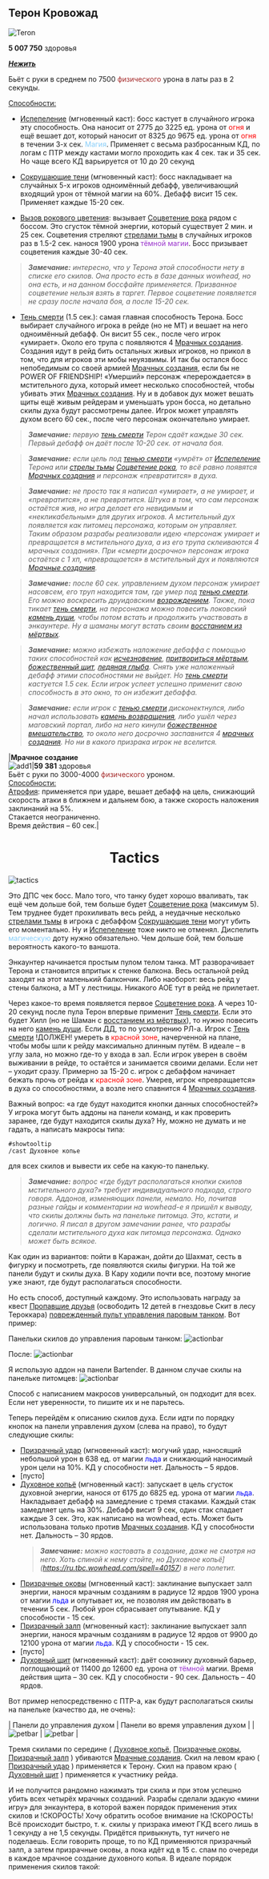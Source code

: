 ## Терон Кровожад ##

![Teron](/img/teron1.png)

**5 007 750** здоровья

<em><u><b>Нежить</b></u></em>

Бьёт с руки в среднем по 7500 <span style = "color:brown"> физического </span> урона в латы раз в 2 секунды.

<u>Способности:</u>

- [Испепеление](https://ru.tbc.wowhead.com/spell=40239) (мгновенный каст): босс кастует в случайного игрока эту способность. 
Она наносит от 2775 до 3225 ед. урона от <span style = "color:red">огня</span> и ещё вешает дот, который наносит от 8325 до 9675 ед. урона от <span style = "color:red">огня</span> в течении 3-х сек. 
<span style="color:LightSkyBlue">Магия</span>. Применяет с весьма разбросанным КД, по логам с ПТР между кастами могло проходить как 4 сек. так и 35 сек. 
Но чаще всего КД варьируется от 10 до 20 секунд

- [Сокрушающие тени](https://ru.tbc.wowhead.com/spell=40243) (мгновенный каст): босс накладывает на случайных 5-х игроков одноимённый дебафф, увеличивающий входящий урон от тёмной магии на 60%. 
Дебафф висит 15 сек. Применяет каждые 15-20 сек.

- [Вызов рокового цветения](https://ru.tbc.wowhead.com/spell=40188): вызывает [Соцветение рока](https://ru.tbc.wowhead.com/npc=23123) рядом с боссом. Это сгусток тёмной энергии, который существует 2 мин. и 25 сек.
Соцветения стреляют [стрелами тьмы](https://ru.tbc.wowhead.com/spell=40185) в случайных игроков раз в 1.5-2 сек. нанося 1900 урона <span style="color:DarkOrchid">тёмной магии</span>. Босс призывает соцветения каждые 30-40 сек. 
> ***Замечание:** интересно, что у Терона этой способности нету в списке его скилов. Она просто есть в базе данных wowhead, но она есть, и на данном боссфайте применяется.
   Призванное соцветение нельзя взять в таргет. Первое соцветение появляется не сразу после начала боя, а после 15-20 сек.*

- [Тень смерти](https://ru.tbc.wowhead.com/spell=40251) (1.5 сек.): самая главная способность Терона. 
Босс выбирает случайного игрока в рейде (но не МТ) и вешает на него одноимённый дебафф. Он висит 55 сек., после чего игрок «умирает».
Около его трупа с появляются 4 [Мрачных создания](https://ru.tbc.wowhead.com/npc=23111). Создания идут в рейд бить остальных живых игроков, но прикол в том, что для игроков эти мобы неуязвимы. 
И так бы остался босс непобедимым со своей армией [Мрачных создания](https://ru.tbc.wowhead.com/npc=23111), если бы не POWER OF FRIENDSHIP!
«Умерший» персонаж «перерождается» в мстительного духа, который имеет несколько способностей, чтобы убивать этих [Мрачных создания](https://ru.tbc.wowhead.com/npc=23111).
Ну и в добавок дух может вешать щиты ещё живым рейдерам и уменьшать урон босса, но детально скилы духа будут рассмотрены далее. 
Игрок может управлять духом всего 60 сек., после чего персонаж окончательно умирает.
 > ***Замечание:** первую [тень смерти](https://ru.tbc.wowhead.com/spell=40251) Терон сдаёт каждые 30 сек. Первый дебафф он даёт после 10-20 сек. от начала боя.*

 > ***Замечание:** если цель под [тенью смерти](https://ru.tbc.wowhead.com/spell=40251) «умрёт» от [Испепеление](https://ru.tbc.wowhead.com/spell=40239) Терона 
 > или [стрелы тьмы](https://ru.tbc.wowhead.com/spell=40185) [Соцветение рока](https://ru.tbc.wowhead.com/npc=23123), 
 > то всё равно появятся [Мрачных создания](https://ru.tbc.wowhead.com/npc=23111) и персонаж «превратится» в духа.*

 > ***Замечание:** не просто так я написал «умирает», а не умирает, и «превратится», а не превратится.
 > Штука в том, что сам персонаж остаётся жив, но игра делает его невидимым и «некликабельным» для других игроков.
 > А мстительный дух появляется как питомец персонажа, которым он управляет.
 > Таким образом разрабы реализовали идею «персонаж умирает и превращается в мстительного духа, а из его трупа склеиваются 4 мрачных создания».
 > При «смерти досрочно» персонаж игрока остаётся с 1 хп, «превращается» в мстительный дух и появляются [Мрачные создания](https://ru.tbc.wowhead.com/npc=23111).*

 > ***Замечание:** после 60 сек. управлением духом персонаж умирает насовсем, его труп находится там, где умер под [тенью смерти](https://ru.tbc.wowhead.com/spell=40251). 
 > Его можно воскресить друидовским [возрождением](https://ru.tbc.wowhead.com/spell=26994). 
 > Также, пока тикает [тень смерти](https://ru.tbc.wowhead.com/spell=40251), на персонажа можно повесить локовский [камень души](https://ru.tbc.wowhead.com/item=22116), чтобы потом встать и продолжить участвовать в энкаунтере.
 > Ну а шаманы могут встать своим [восстанием из мёртвых](https://ru.tbc.wowhead.com/spell=20777).*

  > ***Замечание:** можно избежать наложение дебаффа с помощью таких способностей как [исчезновение](https://ru.tbc.wowhead.com/spell=26889), [притвориться мёртвым](https://ru.tbc.wowhead.com/spell=5384), 
  > [божественный щит](https://ru.tbc.wowhead.com/spell=1020), [ледяная глыба](https://ru.tbc.wowhead.com/spell=45438). 
  > Снять уже наложенный дебафф этими способностями не выйдет. Но [тень смерти](https://ru.tbc.wowhead.com/spell=40251) кастуется 1.5 сек. 
  > Если игрок успеет успешно применит свою способность в это окно, то он избежит дебаффа.*

 > ***Замечание:** если игрок с [тенью смерти](https://ru.tbc.wowhead.com/spell=40251) дисконектнулся, либо начал использовать [камень возвращения](https://ru.tbc.wowhead.com/item=6948), 
 > либо ушёл через маговский портал, либо на него кинули [божественное вмешательство](https://ru.tbc.wowhead.com/spell=19752), то около него досрочно заспавнится 4 [мрачных создания](https://ru.tbc.wowhead.com/npc=23111). 
 > Но ни в какого призрака игрок не вселится.*


|**Мрачное создание** <br /> ![add1](/img/teron2.png)|**59 381** здоровья <br /> Бьёт с руки по 3000-4000 <span style = "color:brown"> физического </span> уроном. <br /> <u>Способности:</u> <br /> [Атрофия](https://ru.tbc.wowhead.com/spell=40327): применяется при ударе, вешает дебафф на цель, снижающий скорость атаки в ближнем и дальнем бою, а также скорость наложения заклинаний на 5%. <br /> Стакается неограниченно. <br /> Время действия – 60 сек.|

<h1 align = "center"> Tactics  </h1>

![tactics](/img/teron3.png)

Это ДПС чек босс. Мало того, что танку будет хорошо вваливать, так ещё чем дольше бой, тем больше будет [Соцветение рока](https://ru.tbc.wowhead.com/npc=23123) (максимум 5).
Тем труднее будет прохиливать весь рейд, а неудачные несколько [стрелами тьмы](https://ru.tbc.wowhead.com/spell=40185) в игрока с дебаффом [Сокрушающие тени](https://ru.tbc.wowhead.com/spell=40243) могут убить его моментально. 
Ну и [Испепеление](https://ru.tbc.wowhead.com/spell=40239) тоже никто не отменял. Диспелить <span style="color:LightSkyBlue">магическую</span> доту нужно обязательно. 
Чем дольше бой, тем больше вероятность какого-то ваншота. 

Энкаунтер начинается простым пулом телом танка. МТ разворачивает Терона и становится впритык к стенке балкона. 
Весь остальной рейд заходят на этот маленький балкончик. 
Либо наоборот: весь рейд у стены балкона, а МТ у лестницы. Никакого АОЕ тут в рейд не прилетает. 


Через какое-то время появляется первое [Соцветение рока](https://ru.tbc.wowhead.com/npc=23123). 
А через 10-20 секунд после пула Терон впервые применит [Тень смерти](https://ru.tbc.wowhead.com/spell=40251). 
Если это будет Хилл (но не Шаман с [восстанием из мёртвых](https://ru.tbc.wowhead.com/spell=20777)), то нужно повесить на него [камень души](https://ru.tbc.wowhead.com/item=22116). 
Если ДД, то по усмотрению РЛ-а. 
Игрок с [Тень смерти](https://ru.tbc.wowhead.com/spell=40251) !ДОЛЖЕН! умереть в <span style="color:red">красной зоне</span>, начерченной на плане, чтобы мобы шли к рейду максимально длинным путём. 
В идеале – в углу зала, но можно где-то у входа в зал. Если игрок уверен в своём выживании в рейде, то остаётся и занимается своими делами. 
Если нет – уходит сразу. Примерно за 15-20 с. игрок с дебаффом начинает бежать прочь от рейда к <span style="color:red">красной зоне</span>. 
Умерев, игрок «превращается» в духа со способностями, а возле него спавнится 4 [Мрачных создания](https://ru.tbc.wowhead.com/npc=23111).


Важный вопрос: «а где будут находится кнопки данных способностей?» У игрока могут быть аддоны на панели команд, и как проверить заранее, где будут находится скилы духа? 
Ну, можно не думать и не гадать, а написать макросы типа:
```
#showtooltip
/cast Духовное копье
```
для всех скилов и вывести их себе на какую-то панельку.

> ***Замечание:** вопрос «где будут располагаться кнопки скилов мстительного духа?» требует индивидуального подхода, строго говоря. 
> Аддонов, изменяющих панели, немало. Но, почитав разные гайды и комментарии на wowhead-е я пришёл к выводу, что скилы должны быть на панельке питомца. 
> Это, кстати, и логично. Я писал в другом замечании ранее, что разрабы сделали мстительного духа как питомца персонажа. Однако может быть всякое.*


Как один из вариантов: пойти в Каражан, дойти до Шахмат, сесть в фигурку и посмотреть, где появляются скилы фигурки. 
На той же панели будут и скилы духа. В Кару ходили почти все, поэтому многие уже знают, где будут располагаться способности.

Но есть способ, доступный каждому. Это использовать награду за квест [Пропавшие друзья](https://ru.tbc.wowhead.com/quest=10852) (освободить 12 детей в гнездовье Скит в лесу Тероккара) [поврежденный пульт управления паровым танком](https://ru.tbc.wowhead.com/item=31666). 
Вот пример:

Панельки скилов до управления паровым танком:
![actionbar](/img/teron4.png)

После:
![actionbar](/img/teron5.png)

Я использую аддон на панели Bartender. В данном случае скилы на панельке питомцев:
![actionbar](/img/teron6.png)

Способ с написанием макросов универсальный, он подходит для всех. Если нет уверенности, то пишите их и не парьтесь.


Теперь перейдём к описанию скилов духа. 
Если идти по порядку кнопок на панели управления духом (слева на право), то будут следующие скилы:
- [Призрачный удар](https://ru.tbc.wowhead.com/spell=40325) (мгновенный каст): могучий удар, наносящий небольшой урон в 638 ед. от магии <span style = "color:blue">льда</span> 
 и снижающий наносимый урон цели на 10%. КД у способности нет. Дальность – 5 ярдов.
- [пусто]
- [Духовное копьё](https://ru.tbc.wowhead.com/spell=40157) (мгновенный каст): запускает в цель сгусток духовной энергии, нанося от 6175 до 6825 ед. урона от магии <span style = "color:blue">льда</span>.
 Накладывает дебафф на замедление с тремя стаками. Каждый стак замедляет цель на 30%. Дебафф висит 9 сек, один стак спадает каждые 3 сек. 
 Это, как написано на wowhead, есть. Может быть использована только против [Мрачных создания](https://ru.tbc.wowhead.com/npc=23111). КД у способности нет. Дальность – 30 ярдов.
   > ***Замечание:** можно кастовать в создание, даже не смотря на него. Хоть спиной к
   нему стойте, но Духовное копьё](https://ru.tbc.wowhead.com/spell=40157) в него полетит.* 
- [Призрачные оковы](https://ru.tbc.wowhead.com/spell=40175) (мгновенный каст): заклинание выпускает залп энергии, 
 нанося мрачным созданиям в радиусе 12 ярдов 1900 урона от магии <span style = "color:blue">льда</span> и опутывает их, не позволяя им действовать в течении 5 сек. 
 Любой урон сбрасывает опутывание. КД у способности - 15 сек.
- [Призрачный залп](https://ru.tbc.wowhead.com/spell=40314) (мгновенный каст): заклинание выпускает залп энергии, 
 нанося мрачным созданиям в радиусе 12 ярдов от 9900 до 12100 урона от магии <span style = "color:blue">льда</span>. КД у способности - 15 сек.
- [пусто]
- [Духовный щит](https://ru.tbc.wowhead.com/spell=40322) (мгновенный каст): даёт союзнику духовный барьер, поглощающий от 11400 до 12600 ед. урона от <span style="color:DarkOrchid">тёмной</span> магии.
 Время действия щита – 30 сек. КД у способности - 90 сек. Дальность – 40 ярдов.

Вот пример непосредственно с ПТР-а, как будут располагаться скилы на панельке (качество да, не очень):

| Панели до управления духом | Панели во время управления духом | 
| ![petbar](/img/teron7.png) | ![petbar](/img/teron8.png) |

Тремя скилами по середине ( [Духовное копьё](https://ru.tbc.wowhead.com/spell=40157), [Призрачные оковы](https://ru.tbc.wowhead.com/spell=40175), [Призрачный залп](https://ru.tbc.wowhead.com/spell=40314) ) 
убиваются [Мрачные создания](https://ru.tbc.wowhead.com/npc=23111). 
Скил на левом краю ( [Призрачный удар](https://ru.tbc.wowhead.com/spell=40325) ) применяется к Терону. 
Скил на правом краю ( [Духовный щит](https://ru.tbc.wowhead.com/spell=40322) ) применяется к участнику рейда. 

И не получится рандомно нажимать три скила и при этом успешно убить всех четырёх мрачных созданий. 
Разрабы сделали эдакую «мини игру» для энкаунтера, в которой важен порядок применения этих скилов и !СКОРОСТЬ! 
Хочу обратить особое внимание на !СКОРОСТЬ! 
Всё происходит быстро, т. к. скилы у призрака имеют ГКД всего лишь в 1 секунду а не 1,5 секунды. 
Придётся привыкнуть, тут ничего не поделаешь. 
Если говорить проще, то по КД применяются призрачный залп, а затем призрачные оковы, а пока идёт кд в 15 с. спам по очереди в каждое мрачное создание духовного копья. 
В идеале порядок применения скилов такой: